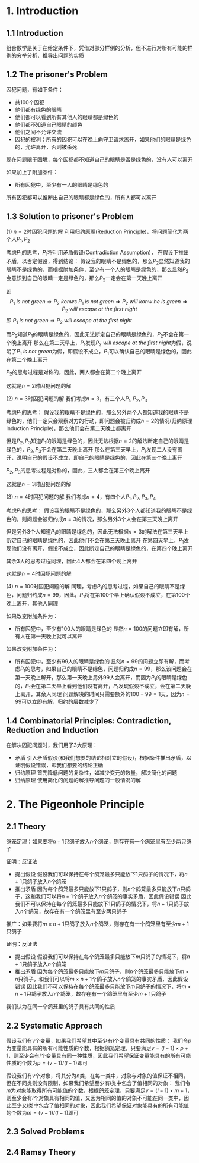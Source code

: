 # 1. Introduction
## 1.1 Introduction
组合数学是关于在给定条件下，凭借对部分样例的分析，但不进行对所有可能的样例的穷举分析，推导出问题的实质

## 1.2 The prisoner's Problem
囚犯问题，有如下条件：
- 共100个囚犯
- 他们都有绿色的眼睛
- 他们都可以看到所有其他人的眼睛都是绿色的
- 他们都不知道自己眼睛的颜色
- 他们之间不允许交流
- 囚犯的权利：所有的囚犯可以在晚上向守卫请求离开，如果他们的眼睛是绿色的，允许离开，否则被杀死

现在问题限于困境，每个囚犯都不知道自己的眼睛是否是绿色的，没有人可以离开

如果加上了附加条件：
- 所有囚犯中，至少有一人的眼睛是绿色的

所有囚犯都可以推断出自己的眼睛都是绿色的，所有人都可以离开

## 1.3 Solution to prisoner's Problem
(1) $n=2$时囚犯问题的解
利用归约原理(Reduction Principle)，将问题简化为两个人$P_1,P_2$

考虑$P_1$的思考，$P_1$将利用矛盾假设(Contradiction Assumption)， 在假设下推出矛盾，以否定假设，得到结论：
假设我的眼睛不是绿色的，那么$P_2$显然知道我的眼睛不是绿色的，而根据附加条件，至少有一个人的眼睛是绿色的，那么显然$P_2$会意识到自己的眼睛一定是绿色的，那么$P_2$一定会在第一天晚上离开

即$$P_1\ is\ not\ green \Rightarrow P_2\ konws\ P_1\ is\ not\ green\Rightarrow P_2\ will\ konw\ he\ is\ green\Rightarrow P_2\ will\ escape\ at\ the\ first\ night$$
即
$P_1\ is\ not\ green \Rightarrow P_2\ will\ escape\ at\ the\ first\ night$

而$P_2$知道$P_1$的眼睛是绿色的，因此无法断定自己的眼睛是绿色的，$P_2$不会在第一个晚上离开
那么在第二天早上，$P_1$发现$P_2\ will\ escape\ at\ the\ first\ night$为假，说明了$P_1\ is\ not\ green$为假，即假设不成立，$P_1$可以确认自己的眼睛是绿色的，因此在第二个晚上离开

$P_2$的思考过程是对称的，因此，两人都会在第二个晚上离开

这就是$n=2$时囚犯问题的解

(2) $n=3$时囚犯问题的解
我们考虑$n=3$，有三个人$P_1,P_2,P_3$

考虑$P_1$的思考：
假设我的眼睛不是绿色的，那么另外两个人都知道我的眼睛不是绿色的，他们一定只会观察对方的行动，即问题会被归约成$n=2$的情况(归纳原理 Induction Principle)，那么他们会在第二天晚上都离开

但是$P_2,P_3$知道$P_1$的眼睛是绿色的，因此无法根据$n=2$的解法断定自己的眼睛是绿色的，$P_2,P_3$不会在第二天晚上离开
那么在第三天早上，$P_1$发现二人没有离开，说明自己的假设不成立，即自己的眼睛是绿色的，因此在第三个晚上离开

$P_2,P_3$的思考过程是对称的，因此，三人都会在第三个晚上离开

这就是$n=3$时囚犯问题的解

(3) $n=4$时囚犯问题的解
我们考虑$n=4$，有四个人$P_1,P_2,P_3,P_4$

考虑$P_1$的思考：
假设我的眼睛不是绿色的，那么另外3个人都知道我的眼睛不是绿色的，则问题会被归约成$n=3$的情况，那么另外3个人会在第三天晚上离开

但是另外3个人知道$P_1$的眼睛是绿色的，因此无法根据$n=3$的解法在第三天早上断定自己的眼睛是绿色的，因此他们不会在第三天晚上离开
在第四天早上，$P_1$发现他们没有离开，假设不成立，因此断定自己的眼睛是绿色的，在第四个晚上离开

其余3人的思考过程同理，因此4人都会在第四个晚上离开

这就是$n=4$时囚犯问题的解

(4) $n=100$时囚犯问题的解
同理，考虑$P_1$的思考过程，如果自己的眼睛不是绿色，问题归约成$n=99$，因此，$P_1$将在第100个早上确认假设不成立，在第100个晚上离开，其他人同理

如果改变附加条件为：
- 所有囚犯中，至少有100人的眼睛是绿色的
显然$n=100$的问题立即有解，所有人在第一天晚上就可以离开

如果改变附加条件为：
- 所有囚犯中，至少有99人的眼睛是绿色的
显然$n=99$的问题立即有解，而考虑$P_1$的思考，如果自己的眼睛不是绿色，问题归约成$n=99$，那么该问题会在第一天晚上解开，那么第一天晚上另外99人会离开，而因为$P_1$的眼睛是绿色的，$P_1$会在第二天早上看到他们没有离开，$P_1$发现假设不成立，会在第二天晚上离开，其余人同理
问题解决的时间只需要额外的$100-99=1$天，因为$n=99$可以立即有解，归约的层数减少了

## 1.4 Combinatorial Principles: Contradiction, Reduction and Induction
在解决囚犯问题时，我们用了3大原理：
- 矛盾
	引入矛盾假设(和我们想要的结论相对立的假设)，根据条件推出矛盾，以证明假设错误，即我们想要的结论正确
- 归约原理
	首先降低问题的复杂性，如减少变元的数量，解决简化的问题
- 归纳原理
	使用简化的问题的解推导问题的一般情况的解

# 2. The Pigeonhole Principle
## 2.1 Theory
鸽笼定理：如果要将$n+1$只鸽子放入$n$个鸽笼，则存在有一个鸽笼里有至少两只鸽子

证明：反证法
- 提出假设
	假设我们可以保持在每个鸽笼最多只能放下1只鸽子的情况下，将$n+1$只鸽子放入$n$个鸽笼
- 推出矛盾
	因为每个鸽笼最多只能放下1只鸽子，则$n$个鸽笼最多只能放下$n$只鸽子，这和我们可以将$n+1$个鸽子放入$n$个鸽笼的事实矛盾，因此假设错误
	因此我们不可以保持在每个鸽笼最多只能放下1只鸽子的情况下，将$n+1$只鸽子放入$n$个鸽笼，故存在有一个鸽笼里有至少两只鸽子

推广：如果要将$m\times n+1$只鸽子放入$n$个鸽笼，则存在有一个鸽笼里有至少$m+1$只鸽子

证明：反证法
- 提出假设
	假设我们可以保持在每个鸽笼最多只能放下$m$只鸽子的情况下，将$n+1$只鸽子放入$n$个鸽笼
- 推出矛盾
	因为每个鸽笼最多只能放下$m$只鸽子，则$n$个鸽笼最多只能放下$m\times n$只鸽子，和我们可以将$m\times n+1$个鸽子放入$n$个鸽笼的事实矛盾，因此假设错误
	因此我们不可以保持在每个鸽笼最多只能放下$m$只鸽子的情况下，将$m\times n+1$只鸽子放入$n$个鸽笼，故存在有一个鸽笼里有至少$m+1$只鸽子

我们认为在同一个鸽笼里的鸽子具有共同的性质
## 2.2 Systematic Approach
假设我们有$v$个变量，如果我们希望其中至少有$l$个变量具有共同的性质：
我们令$p$为变量能具有的所有可能性质的个数，根据鸽笼定理，只要满足$v = (l-1)\times p + 1$，则至少会有$l$个变量具有同一种性质，因此我们希望保证变量能具有的所有可能性质的个数为$p = (v-1)/(l-1)$即可

假设我们有$v$个对象，将其分为$n$类，在每一类中，对象与对象的值保证不相同，但在不同类则没有限制，如果我们希望至少有$l$类中包含了值相同的对象：
我们令$m$为对象能取得所有可能值的个数，根据鸽笼定理，只要满足$v = (l-1)\times m + 1$，则至少会有$l$个对象具有相同的值，又因为相同的值的对象不可能在同一类中，因此至少又$l$类中包含了值相同的对象，因此我们希望保证对象能具有的所有可能值的个数为$m = (v-1)/(l-1)$即可

## 2.3 Solved Problems

## 2.4 Ramsy Theory


